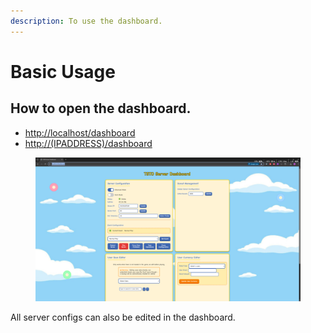 ```yaml
---
description: To use the dashboard.
---
```


# Basic Usage

## How to open the dashboard.



* [http://localhost/dashboard](http://localhost/dashboard)
* [http://(IPADDRESS)/dashboard](http://localhost/dashboard)

<figure><img src="../.gitbook/assets/image (3).png" alt=""><figcaption></figcaption></figure>

All server configs can also be edited in the dashboard.
